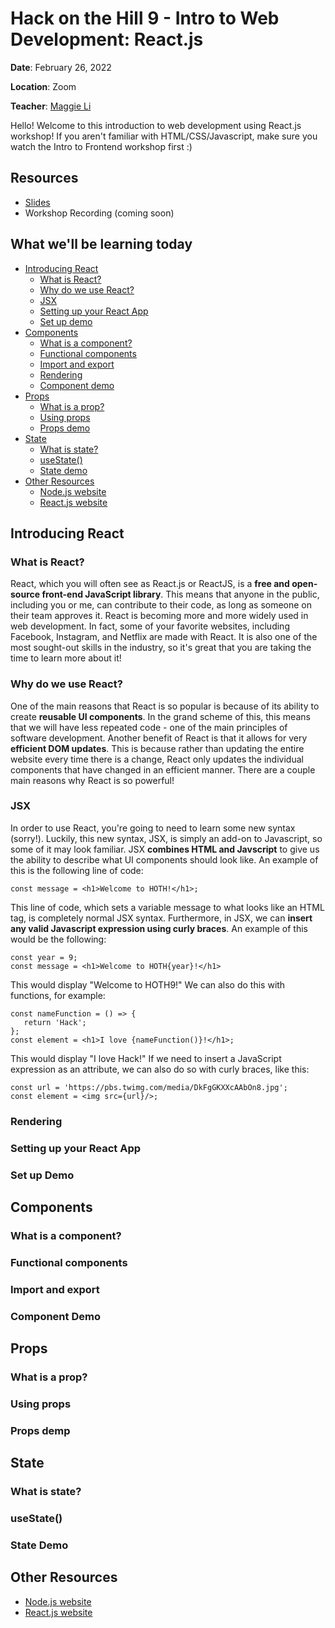 # Hack on the Hill 9 - Intro to Web Development: React.js

**Date**: February 26, 2022

**Location**: Zoom

**Teacher**: [Maggie Li](https://github.com/maggieelli)

Hello! Welcome to this introduction to web development using React.js workshop! If you aren't familiar with HTML/CSS/Javascript, make sure you watch the Intro to Frontend workshop first :)

## Resources
- [Slides](https://docs.google.com/presentation/d/1Q6-zbYOSTcvS5uN2GZHnxcpBYevpkj2HTGZImfVUEPc/edit?usp=sharing)
- Workshop Recording (coming soon)

## What we'll be learning today
- [Introducing React](#introducing-react)
    - [What is React?](#what-is-react)
    - [Why do we use React?](#why-do-we-use-react)
    - [JSX](#jsx)
    - [Setting up your React App](#setting-up-your-react-app)
    - [Set up demo](#set-up-demo)
- [Components](#components)
    - [What is a component?](#what-is-a-component)
    - [Functional components](#functional-components)
    - [Import and export](#import-and-export)
    - [Rendering](#rendering)
    - [Component demo](#component-demo)
- [Props](#props)
    - [What is a prop?](#what-is-a-prop)
    - [Using props](#using-props)
    - [Props demo](#props-demo)
- [State](#state)
    - [What is state?](#what-is-state)
    - [useState()](#usestate)
    - [State demo](#state-demo)
- [Other Resources](#other-resources)
    - [Node.js website](https://nodejs.org/en/download/)
    - [React.js website](https://reactjs.org/)

## Introducing React
### What is React?
React, which you will often see as React.js or ReactJS, is a **free and open-source front-end JavaScript library**. This means that anyone in the public, including you or me, can contribute to their code, as long as someone on their team approves it. React is becoming more and more widely used in web development. In fact, some of your favorite websites, including Facebook, Instagram, and Netflix are made with React. It is also one of the most sought-out skills in the industry, so it's great that you are taking the time to learn more about it!

### Why do we use React?
One of the main reasons that React is so popular is because of its ability to create **reusable UI components**. In the grand scheme of this, this means that we will have less repeated code - one of the main principles of software development. Another benefit of React is that it allows for very **efficient DOM updates**. This is because rather than updating the entire website every time there is a change, React only updates the individual components that have changed in an efficient manner. There are a couple main reasons why React is so powerful!

### JSX
In order to use React, you're going to need to learn some new syntax (sorry!). Luckily, this new syntax, JSX, is simply an add-on to Javascript, so some of it may look familiar. JSX **combines HTML and Javscript** to give us the ability to describe what UI components should look like. An example of this is the following line of code:
```
const message = <h1>Welcome to HOTH!</h1>;
```
This line of code, which sets a variable message to what looks like an HTML tag, is completely normal JSX syntax. Furthermore, in JSX, we can **insert any valid Javascript expression using curly braces**. An example of this would be the following:

```
const year = 9;
const message = <h1>Welcome to HOTH{year}!</h1>
```
This would display "Welcome to HOTH9!" We can also do this with functions, for example:
```
const nameFunction = () => {
   return 'Hack';
};
const element = <h1>I love {nameFunction()}!</h1>;
```
This would display "I love Hack!" If we need to insert a JavaScript expression as an attribute, we can also do so with curly braces, like this:
```
const url = 'https://pbs.twimg.com/media/DkFgGKXXcAAbOn8.jpg';
const element = <img src={url}/>;
```

### Rendering


### Setting up your React App

### Set up Demo

## Components
### What is a component?

### Functional components

### Import and export

### Component Demo

## Props
### What is a prop?

### Using props

### Props demp

## State
### What is state?

### useState()

### State Demo

## Other Resources
- [Node.js website](https://nodejs.org/en/download/)
- [React.js website](https://reactjs.org/)